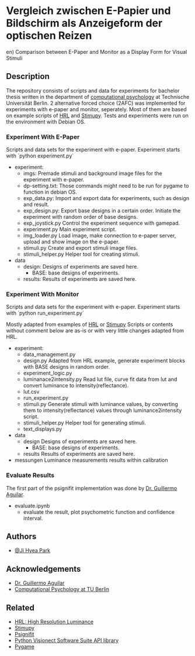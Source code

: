 # Vergleich zwischen E-Papier und Bildschirm als Anzeigeform der optischen Reizen

en) Comparison between E-Paper and Monitor as a Display Form for Visual Stimuli

## Description

The repository consists of scripts and data for experiments for bachelor thesis written in the department of [computational psychology](https://www.psyco.tu-berlin.de/) at Technische Universität Berlin. 2 alternative forced choice (2AFC) was implemented for experiments with e-paper and monitor, seperately. Most of them are based on example scripts of [HRL](https://github.com/computational-psychology/hrl) and [Stimupy](https://github.com/computational-psychology/stimupy). Tests and experiments were run on the environment with Debian OS.

### Experiment With E-Paper

Scripts and data sets for the experiment with e-paper. 
Experiment starts with 
´python experiment.py´

- experiment:
    - imgs: 
        Premade stimuli and background image files for the experiment with e-paper.
    - dp-setting.txt:
        Those commands might need to be run for pygame to function in debian OS.
    - exp_data.py:
        Import and export data for experiments, such as design and result.
    - exp_design.py:
        Export base designs in a certain order.
        Initiate the experiment with random order of base designs.
    - exp_joystick.py
        Control the experiment sequence with gamepad.
    - experiment.py
        Main experiment script.
    - img_loader.py
        Load image, make connection to e-paper server, upload and show image on the e-paper.
    - stimuli.py
        Create and export stimuli image files.
    - stimuli_helper.py
        Helper tool for creating stimuli.
- data
    - design: 
        Designs of experiments are saved here.
        - BASE: base designs of experiments.
    - results:
        Results of experiments are saved here.

### Experiment With Monitor

Scripts and data sets for the experiment with e-paper. 
Experiment starts with 
´python run_experiment.py´

Mostly adapted from examples of [HRL](https://github.com/computational-psychology/hrl) or [Stimupy](https://github.com/computational-psychology/stimupy)
Scripts or contents without comment below are as-is or with very little changes adapted from HRL.

- experiment: 
    - data_management.py
    - design.py
        Adapted from HRL example, generate experiment blocks with BASE designs in random order.
    - experiment_logic.py
    - luminanace2intensity.py
        Read lut file, curve fit data from lut and convert luminance to intensity(reflectance).
    - lut.csv
    - run_experiment.py
    - stimuli.py
        Generate stimuli with luminance values, by converting them to intensity(reflectance) values through luminance2intensity script.
    - stimuli_helper.py
        Helper tool for generating stimuli.
    - text_displays.py
- data
    - design
        Designs of experiments are saved here.
        - BASE: base designs of experiments.
    - results
        Results of experiments are saved here.
- messungen
    Luminance measurements results within calibration

### Evaluate Results

The first part of the psignifit implementation was done by [Dr. Guillermo Aguilar](https://www.psyco.tu-berlin.de/aguilar.html).

- evaluate.ipynb
    - evaluate the result, plot psychometric function and confidence interval.

## Authors

- [@Ji Hyea Park](https://github.com/jihyea-park)

## Acknowledgements

- [Dr. Guillermo Aguilar](https://www.psyco.tu-berlin.de/aguilar.html)
- [Computational Psychology at TU Berlin](https://www.psyco.tu-berlin.de/)

## Related

- [HRL: High Resolution Luminance](https://github.com/computational-psychology/hrl)
- [Stimupy](https://github.com/computational-psychology/stimupy)
- [Psignifit](https://github.com/wichmann-lab/python-psignifit)
- [Python Visionect Software Suite API library](https://github.com/visionect/libpyvss)
- [Pygame](https://www.pygame.org/)